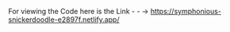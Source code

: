 For viewing the Code here is the Link - - ->   https://symphonious-snickerdoodle-e2897f.netlify.app/

